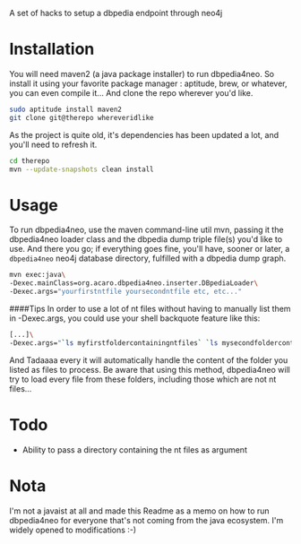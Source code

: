 A set of hacks to setup a dbpedia endpoint through neo4j

Installation
============
You will need maven2 (a java package installer) to run dbpedia4neo. So install it using your
favorite package manager : aptitude, brew, or whatever, you can even compile it...
And clone the repo wherever you'd like.
```bash
sudo aptitude install maven2
git clone git@therepo whereveridlike
```

As the project is quite old, it's dependencies has been updated a lot,
and you'll need to refresh it.

```bash
cd therepo
mvn --update-snapshots clean install
```

Usage
=====

To run dbpedia4neo, use the maven command-line util mvn, passing it the dbpedia4neo loader class
and the dbpedia dump triple file(s) you'd like to use. And there you go; if everything goes fine,
you'll have, sooner or later, a `dbpedia4neo` neo4j database directory, fulfilled with a dbpedia dump graph.
```bash
mvn exec:java\
-Dexec.mainClass=org.acaro.dbpedia4neo.inserter.DBpediaLoader\
-Dexec.args="yourfirstntfile yoursecondntfile etc, etc..."
```

####Tips
In order to use a lot of nt files without having to manually list them in -Dexec.args,
you could use your shell backquote feature like this:
```bash
[...]\
-Dexec.args="`ls myfirstfoldercontainingntfiles` `ls mysecondfoldercontainingntfiles` etc, etc..."
```
And Tadaaaa every it will automatically handle the content of the folder you listed as files to process.
Be aware that using this method, dbpedia4neo will try to load every file from these folders,
including those which are not nt files...

Todo
====
 - Ability to pass a directory containing the nt files as argument

Nota
====
I'm not a javaist at all and made this Readme as a memo on how to run dbpedia4neo for everyone that's
not coming from the java ecosystem. I'm widely opened to modifications :-)